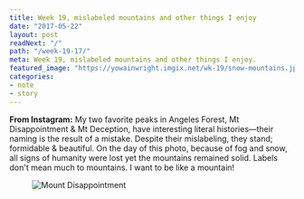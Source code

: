 ```yaml
---
title: Week 19, mislabeled mountains and other things I enjoy
date: "2017-05-22"
layout: post
readNext: "/"
path: "/week-19-17/"
meta: Week 19, mislabeled mountains and other things I enjoy.
featured_image: "https://yowainwright.imgix.net/wk-19/snow-mountains.jpg"
categories:
- note
- story
---
```


**From Instagram:** My two favorite peaks in Angeles Forest, Mt Disappointment & Mt Deception, have interesting literal histories—their naming is the result of a mistake. Despite their mislabeling, they stand; formidable & beautiful. On the day of this photo, because of fog and snow, all signs of humanity were lost yet the mountains remained solid. Labels don't mean much to mountains. I want to be like a mountain! 

<figure>
  <img src="https://yowainwright.imgix.net/wk-19/snow-mountains.jpg?w=800&h=800&crop=focalpoint&auto=format" alt="Mount Disappointment" />
</figure>
